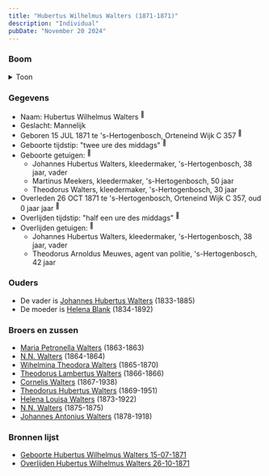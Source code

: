 ```yaml
---
title: "Hubertus Wilhelmus Walters (1871-1871)"
description: "Individual"
pubDate: "November 20 2024"
---
```


### Boom
<details><summary>Toon</summary>

![test](https://www.plantuml.com/plantuml/svg/dPFVJy8m4CVV-rTSzC4d4jYSCa88O40a_egH69z8jvsiMTUINXT33F-xXqmqKOdXhRcxRx-VkslxvANpLQa55SeifPCb938j5ivM9hkmsZhmJXhY51elSfKXfCgb6hTdB9T-1IMM2JhQXiYZG-jNInJVRasr988t0G13wp9qZxbA2uD4tMufbUdr81Hh8KxW_iEAn5PnDBMvD5m7auezV4Nm93LRq158WgjcitaU0noFmd4q7hB1suj2dQsXsqbaifedrdkDdHwq0XZCBg7L3aCueSQ4xx8BD8cbDFycegBIUYvDDa-T9KeiMxCwXfl1CulRqK_n-XDrWXgDXA6MfjZHjPjCDnwEmb6uXoviiS73Xkxq03hkRJguPNKSxC7hTbunovHPRFpgViw23z0nWmOH76kroFqAjRQl3BiMzNWRZRf2r1rz1Meb1pQfE1AxOUpMfNIEklnbSN44k-N_Ou4HJ6VNp7pUEc14mHdSNJp-eUPtrqUJyJzu1m00)
</details>

### Gegevens
- Naam: Hubertus Wilhelmus Walters <sup><a href="../s00123/" style="text-decoration:none" title="Geboorte Hubertus Wilhelmus Walters 15-07-1871">:link:</a></sup>
- Geslacht: Mannelijk
- Geboren 15 JUL 1871 te 's-Hertogenbosch, Orteneind Wijk C 357 <sup><a href="../s00123/" style="text-decoration:none" title="Geboorte Hubertus Wilhelmus Walters 15-07-1871">:link:</a></sup>
- Geboorte tijdstip: "twee ure des middags" <sup><a href="../s00123/" style="text-decoration:none" title="Geboorte Hubertus Wilhelmus Walters 15-07-1871">:link:</a></sup>
- Geboorte getuigen: <sup><a href="../s00123/" style="text-decoration:none" title="Geboorte Hubertus Wilhelmus Walters 15-07-1871">:link:</a></sup>
  - Johannes Hubertus Walters, kleedermaker, \'s-Hertogenbosch, 38 jaar, vader
  - Martinus Meekers, kleedermaker, \'s-Hertogenbosch, 50 jaar
  - Theodorus Walters, kleedermaker, \'s-Hertogenbosch, 30 jaar
- Overleden 26 OCT 1871 te 's-Hertogenbosch, Orteneind Wijk C 357, oud 0 jaar jaar <sup><a href="../s00124/" style="text-decoration:none" title="Overlijden Hubertus Wilhelmus Walters 26-10-1871">:link:</a></sup>
- Overlijden tijdstip: "half een ure des middags" <sup><a href="../s00124/" style="text-decoration:none" title="Overlijden Hubertus Wilhelmus Walters 26-10-1871">:link:</a></sup>
- Overlijden getuigen: <sup><a href="../s00124/" style="text-decoration:none" title="Overlijden Hubertus Wilhelmus Walters 26-10-1871">:link:</a></sup>
  - Johannes Hubertus Walters, kleedermaker, \'s-Hertogenbosch, 38 jaar, vader
  - Theodorus Arnoldus Meuwes, agent van politie, \'s-Hertogenbosch, 42 jaar

### Ouders
- De vader is [Johannes Hubertus Walters](../i00079/) (1833-1885)
- De moeder is [Helena Blank](../i00080/) (1834-1892)

### Broers en zussen
- [Maria Petronella Walters](../i00090/) (1863-1863)
- [N.N. Walters](../i00091/) (1864-1864)
- [Wihelmina Theodora Walters](../i00092/) (1865-1870)
- [Theodorus Lambertus Walters](../i00093/) (1866-1866)
- [Cornelis Walters](../i00094/) (1867-1938)
- [Theodorus Hubertus Walters](../i00075/) (1869-1951)
- [Helena Louisa Walters](../i00096/) (1873-1922)
- [N.N. Walters](../i00097/) (1875-1875)
- [Johannes Antonius Walters](../i00098/) (1878-1918)

### Bronnen lijst
- [Geboorte Hubertus Wilhelmus Walters 15-07-1871](../s00123/)
- [Overlijden Hubertus Wilhelmus Walters 26-10-1871](../s00124/)